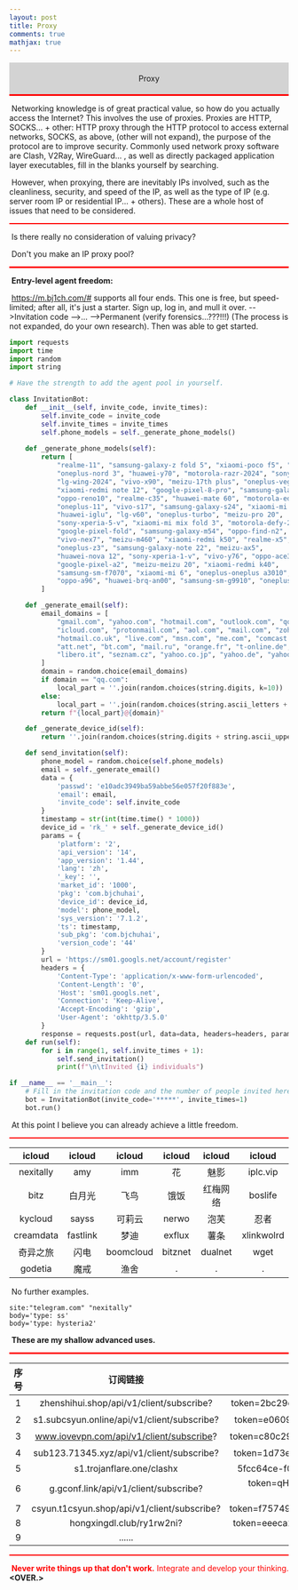 ```yaml
---
layout: post
title: Proxy
comments: true
mathjax: true
---
```



<div style="background-color: #d3d3d3; text-align: center; padding: 20px;">
    Proxy
</div>

<div style="background-color: red; height: 2.5px; width: 100%;"></div>

​	Networking knowledge is of great practical value, so how do you actually access the Internet? This involves the use of proxies. Proxies are HTTP, SOCKS... + other: HTTP proxy through the HTTP protocol to access external networks, SOCKS, as above, (other will not expand), the purpose of the protocol are to improve security. Commonly used network proxy software are Clash, V2Ray, WireGuard... , as well as directly packaged application layer executables, fill in the blanks yourself by searching. 

​	However, when proxying, there are inevitably IPs involved, such as the cleanliness, security, and speed of the IP, as well as the type of IP (e.g. server room IP or residential IP... + others). These are a whole host of issues that need to be considered.

<div style="background-color: red; height: 2.5px; width: 100%;"></div>

​	Is there really no consideration of valuing privacy?

​	Don't you make an IP proxy pool?

<div style="background-color: red; height: 2.5px; width: 100%;"></div>

​	**Entry-level agent freedom:**

​	https://m.bj1ch.com/# supports all four ends. This one is free, but speed-limited; after all, it's just a starter. Sign up, log in, and mull it over. -->Invitation code -->... -->Permanent (verify forensics...???!!!) (The process is not expanded, do your own research). Then was able to get started.

```python
import requests
import time
import random
import string

# Have the strength to add the agent pool in yourself.

class InvitationBot:
    def __init__(self, invite_code, invite_times):
        self.invite_code = invite_code  
        self.invite_times = invite_times  
        self.phone_models = self._generate_phone_models()
    
    def _generate_phone_models(self):
        return [
            "realme-11", "samsung-galaxy-z fold 5", "xiaomi-poco f5", "google-pixel-ultra",
            "oneplus-nord 3", "huawei-y70", "motorola-razr-2024", "sony-xperia-compact",
            "lg-wing-2024", "vivo-x90", "meizu-17th plus", "oneplus-vega",
            "xiaomi-redmi note 12", "google-pixel-8-pro", "samsung-galaxy-a54",
            "oppo-reno10", "realme-c35", "huawei-mate 60", "motorola-edge-40",
            "oneplus-11", "vivo-s17", "samsung-galaxy-s24", "xiaomi-mi 13",
            "huawei-iglu", "lg-v60", "oneplus-turbo", "meizu-pro 20",
            "sony-xperia-5-v", "xiaomi-mi mix fold 3", "motorola-defy-2",
            "google-pixel-fold", "samsung-galaxy-m54", "oppo-find-n2",
            "vivo-nex7", "meizu-m460", "xiaomi-redmi k50", "realme-x5",
            "oneplus-z3", "samsung-galaxy-note 22", "meizu-ax5",
            "huawei-nova 12", "sony-xperia-1-v", "vivo-y76", "oppo-ace3",
            "google-pixel-a2", "meizu-meizu 20", "xiaomi-redmi k40",
            "samsung-sm-f7070", "xiaomi-mi 6", "oneplus-oneplus a3010",
            "oppo-a96", "huawei-brq-an00", "samsung-sm-g9910", "oneplus-le2110",
        ]

    def _generate_email(self):
        email_domains = [
            "gmail.com", "yahoo.com", "hotmail.com", "outlook.com", "qq.com", "163.com", "sina.com",
            "icloud.com", "protonmail.com", "aol.com", "mail.com", "zoho.com", "yandex.com", "gmx.com",
            "hotmail.co.uk", "live.com", "msn.com", "me.com", "comcast.net", "verizon.net",
            "att.net", "bt.com", "mail.ru", "orange.fr", "t-online.de", "web.de", "free.fr",
            "libero.it", "seznam.cz", "yahoo.co.jp", "yahoo.de", "yahoo.co.uk",
        ]
        domain = random.choice(email_domains)
        if domain == "qq.com":
            local_part = ''.join(random.choices(string.digits, k=10))
        else:
            local_part = ''.join(random.choices(string.ascii_letters + string.digits, k=10))
        return f"{local_part}@{domain}"

    def _generate_device_id(self):
        return ''.join(random.choices(string.digits + string.ascii_uppercase, k=32))

    def send_invitation(self):
        phone_model = random.choice(self.phone_models)
        email = self._generate_email()
        data = {
            'passwd': 'e10adc3949ba59abbe56e057f20f883e',
            'email': email,
            'invite_code': self.invite_code
        }
        timestamp = str(int(time.time() * 1000))
        device_id = 'rk_' + self._generate_device_id()
        params = {
            'platform': '2',
            'api_version': '14',
            'app_version': '1.44',
            'lang': 'zh',
            '_key': '',
            'market_id': '1000',
            'pkg': 'com.bjchuhai',
            'device_id': device_id,
            'model': phone_model,
            'sys_version': '7.1.2',
            'ts': timestamp,
            'sub_pkg': 'com.bjchuhai',
            'version_code': '44'
        }
        url = 'https://sm01.googls.net/account/register'
        headers = {
            'Content-Type': 'application/x-www-form-urlencoded',
            'Content-Length': '0',
            'Host': 'sm01.googls.net',
            'Connection': 'Keep-Alive',
            'Accept-Encoding': 'gzip',
            'User-Agent': 'okhttp/3.5.0'
        }
        response = requests.post(url, data=data, headers=headers, params=params)
    def run(self):
        for i in range(1, self.invite_times + 1):
            self.send_invitation()
            print(f"\n\tInvited {i} individuals")

if __name__ == '__main__':
    # Fill in the invitation code and the number of people invited here, it is recommended not to exceed 10 people, otherwise you may be blocked.
    bot = InvitationBot(invite_code='*****', invite_times=1)  
    bot.run()
```

​	At this point I believe you can already achieve a little freedom.

<div style="background-color: red; height: 2.5px; width: 100%;"></div>

| icloud   | icloud   | icloud   | icloud   | icloud   | icloud   |
|:--------:|:--------:|:--------:|:--------:|:--------:|:--------:|
| nexitally| amy      | imm      | 花       | 魅影     | iplc.vip |
| bitz     | 白月光   | 飞鸟     | 饿饭     | 红梅网络 | boslife  |
| kycloud  | sayss    | 可莉云   | nerwo    | 泡芙     | 忍者     |
| creamdata| fastlink | 梦迪     | exflux   | 薯条     | xlinkwolrd|
| 奇异之旅 | 闪电     | boomcloud| bitznet  | dualnet  | wget     |
| godetia | 魔戒 | 渔舍 | . | . | . |

​	No further examples.

```Advanced_uses
site:"telegram.com" "nexitally"
body='type: ss'
body='type: hysteria2'
```

​	**These are my shallow advanced uses.**

<div style="background-color: red; height: 2.5px; width: 100%;"></div>

| 序号 | 订阅链接                                    | Token                                  | 机场名        |
| :--: | :-----------------------------------------: | :------------------------------------: | :-----------: |
| 1    | zhenshihui.shop/api/v1/client/subscribe?    | token=2bc29dbd9648b4a6853796c392910fc0 | 真实惠        |
| 2    | s1.subcsyun.online/api/v1/client/subscribe? | token=e0609b76ae42c5ff72013acb95c91fa8 | 橙速云        |
| 3    | www.iovevpn.com/api/v1/client/subscribe?    | token=c80c29273b87a3214a56ca61b7246019 | 爱连VPN       |
| 4    | sub123.71345.xyz/api/v1/client/subscribe?   | token=1d73eb21795d2cf86595b7f9161f266f | 特价机场      |
| 5    | s1.trojanflare.one/clashx                   | 5fcc64ce-f0de-410a-9ce0-9c95619a0c9a   | Trojanflare |
| 6    | g.gconf.link/api/v1/client/subscribe?       | token=qHfQQDAr3zpjjmL19RkVbonZmIu OgWDC&flag=clash |        |
| 7    | csyun.t1csyun.shop/api/v1/client/subscribe? | token=f75749009c7b441d2211d77651352698            |        |
| 8   | hongxingdl.club/ry1rw2ni?                   | token=eeeca213eb614ade36ab6d86e8608efb |        |
| 9   | ...... | ...... | ...... |

<div style="background-color: red; height: 2.5px; width: 100%;"></div>

​	<span style="color: red;">**Never write things up that don't work.** Integrate and develop your thinking.</span>
​	**<OVER.>**
